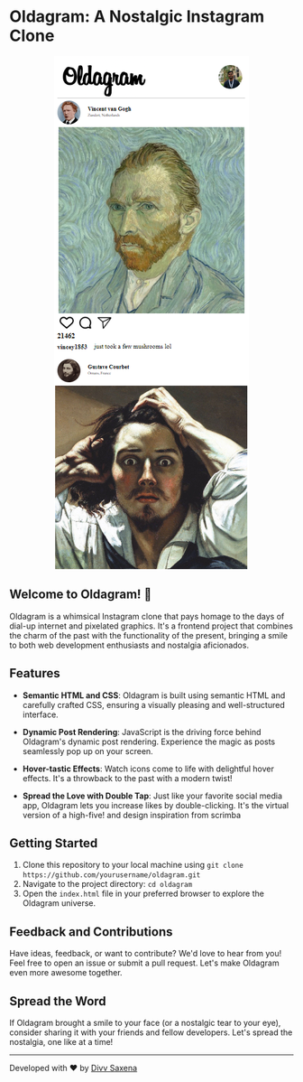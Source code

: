 # Oldagram: A Nostalgic Instagram Clone

<p align="center">
  <img src="images/Oldagram.png" alt="Oldagram Screenshot">
</p>

## Welcome to Oldagram! 📸

Oldagram is a whimsical Instagram clone that pays homage to the days of dial-up internet and pixelated graphics. It's a frontend project that combines the charm of the past with the functionality of the present, bringing a smile to both web development enthusiasts and nostalgia aficionados.

## Features

- **Semantic HTML and CSS**: Oldagram is built using semantic HTML and carefully crafted CSS, ensuring a visually pleasing and well-structured interface.

- **Dynamic Post Rendering**: JavaScript is the driving force behind Oldagram's dynamic post rendering. Experience the magic as posts seamlessly pop up on your screen.

- **Hover-tastic Effects**: Watch icons come to life with delightful hover effects. It's a throwback to the past with a modern twist!

- **Spread the Love with Double Tap**: Just like your favorite social media app, Oldagram lets you increase likes by double-clicking. It's the virtual version of a high-five! and design inspiration from scrimba

## Getting Started

1. Clone this repository to your local machine using `git clone https://github.com/yourusername/oldagram.git`
2. Navigate to the project directory: `cd oldagram`
3. Open the `index.html` file in your preferred browser to explore the Oldagram universe.

## Feedback and Contributions

Have ideas, feedback, or want to contribute? We'd love to hear from you! Feel free to open an issue or submit a pull request. Let's make Oldagram even more awesome together.

## Spread the Word

If Oldagram brought a smile to your face (or a nostalgic tear to your eye), consider sharing it with your friends and fellow developers. Let's spread the nostalgia, one like at a time!

---

Developed with ❤️ by [Divv Saxena](saxenadivv@gmail.com)
